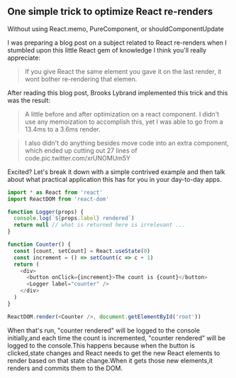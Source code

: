 ## One simple trick to optimize React re-renders

Without using React.memo, PureComponent, or shouldComponentUpdate

I was preparing a blog post on a subject related to React re-renders when I stumbled upon this little React gem of knowledge I think you'll really appreciate:

> If you give React the same element you gave it on the last render, it wont bother re-rendering that elemen.

After reading this blog post, Brooks Lybrand implemented this trick and this was the result:

> A little before and after optimization on a react component.
> I didn't use any memoization to accomplish this, yet I was able to go from a 13.4ms to a 3.6ms render.

> I also didn't do anything besides move code into an extra component, which ended up cutting out 27 lines of code.pic.twitter.com/xrUNOMUm5Y

Excited? Let's break it down with a simple contrived example and then talk about what practical application this has for you in your day-to-day apps.

```JavaScript
import * as React from 'react'
import ReactDOM from 'react-dom'

function Logger(props) {
  console.log(`${props.label} rendered`)
  return null // what is returned here is irrelevant ...
}

function Counter() {
  const [count, setCount] = React.useState(0)
  const increment = () => setCount(c => c + 1)
  return (
    <div>
      <button onClick={increment}>The count is {count}</button>
      <Logger label="counter" />
    </div>
  )
}

ReactDOM.render(<Counter />, document.getElementById('root'))
```
When that's run, "counter rendered" will be logged to the console initially,and each time the count is incremented, "counter rendered" will be logged to the console.This happens because when the button is clicked,state changes and React needs to get the new React elements to render based on that state change.When it gets those new elements,it renders and commits them to the DOM.